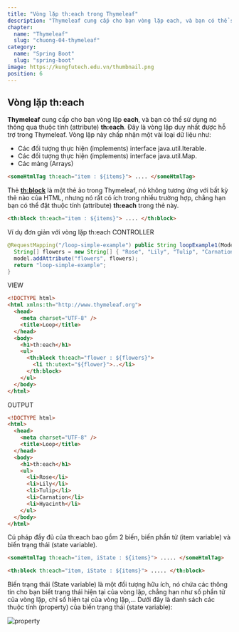 ```yaml
---
title: "Vòng lặp th:each trong Thymeleaf"
description: "Thymeleaf cung cấp cho bạn vòng lặp each, và bạn có thể sử dụng nó thông qua thuộc tính (attribute) th:each. Đây là vòng lặp duy nhất được hỗ trợ trong Thymeleaf.."
chapter:
  name: "Thymeleaf"
  slug: "chuong-04-thymeleaf"
category:
  name: "Spring Boot"
  slug: "spring-boot"
image: https://kungfutech.edu.vn/thumbnail.png
position: 6
---
```


## Vòng lặp th:each

**Thymeleaf** cung cấp cho bạn vòng lặp **each**, và bạn có thể sử dụng nó thông qua thuộc tính (attribute) **th:each**. Đây là vòng lặp duy nhất được hỗ trợ trong Thymeleaf.
Vòng lặp này chấp nhận một vài loại dữ liệu như:

- Các đối tượng thực hiện (implements) interface java.util.Iterable.
- Các đối tượng thực hiện (implements) interface java.util.Map.
- Các mảng (Arrays)

```html
<someHtmlTag th:each="item : ${items}"> .... </someHtmlTag>
```

Thẻ **<th:block>** là một thẻ ảo trong Thymeleaf, nó không tương ứng với bất kỳ thẻ nào của HTML, nhưng nó rất có ích trong nhiều trường hợp, chẳng hạn bạn có thể đặt thuộc tính (attribute) **th:each** trong thẻ này.

```html
<th:block th:each="item : ${items}"> .... </th:block>
```

Ví dụ đơn giản với vòng lặp th:each
<content-example>
CONTROLLER
</content-example>

```java
@RequestMapping("/loop-simple-example") public String loopExample1(Model model) {
  String[] flowers = new String[] { "Rose", "Lily", "Tulip", "Carnation", "Hyacinth" };
  model.addAttribute("flowers", flowers);
  return "loop-simple-example";
}
```

VIEW

```html
<!DOCTYPE html>
<html xmlns:th="http://www.thymeleaf.org">
  <head>
    <meta charset="UTF-8" />
    <title>Loop</title>
  </head>
  <body>
    <h1>th:each</h1>
    <ul>
      <th:block th:each="flower : ${flowers}">
        <li th:utext="${flower}">..</li>
      </th:block>
    </ul>
  </body>
</html>
```

OUTPUT

```html
<!DOCTYPE html>
<html>
  <head>
    <meta charset="UTF-8" />
    <title>Loop</title>
  </head>
  <body>
    <h1>th:each</h1>
    <ul>
      <li>Rose</li>
      <li>Lily</li>
      <li>Tulip</li>
      <li>Carnation</li>
      <li>Hyacinth</li>
    </ul>
  </body>
</html>
```

Cú pháp đầy đủ của th:each bao gồm 2 biến, biến phần tử (item variable) và biến trạng thái (state variable).

```html
<someHtmlTag th:each="item, iState : ${items}"> ..... </someHtmlTag>
```

<!-- OR: -->

```html
<th:block th:each="item, iState : ${items}"> ..... </th:block>
```

Biến trạng thái (State variable) là một đối tượng hữu ích, nó chứa các thông tin cho bạn biết trạng thái hiện tại của vòng lặp, chẳng hạn như số phần tử của vòng lặp, chỉ số hiện tại của vòng lặp,...
Dưới đây là danh sách các thuộc tính (property) của biến trạng thái (state variable):

![property](https://scontent.fhan2-3.fna.fbcdn.net/v/t1.15752-9/279280891_355385463240783_5244729283221754305_n.png?_nc_cat=108&ccb=1-6&_nc_sid=ae9488&_nc_ohc=L6CtSZfuW0MAX-mFMKA&_nc_ht=scontent.fhan2-3.fna&oh=03_AVKhm-EcGf3r95ekALm8UoPXpGvuy7HnQZ0lm5cIdkA3aA&oe=62A1DA5B)
